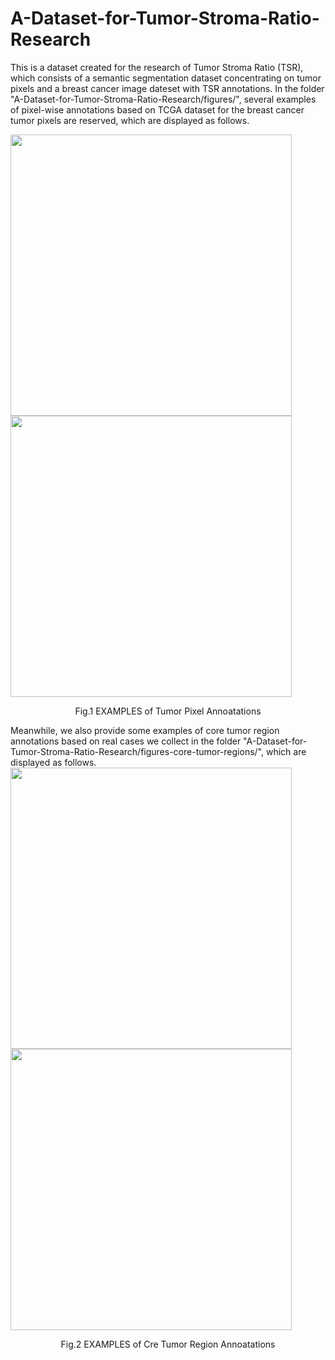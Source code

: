 # A-Dataset-for-Tumor-Stroma-Ratio-Research
This is a dataset created for the research of Tumor Stroma Ratio (TSR), which consists of a semantic segmentation dataset concentrating on tumor pixels and a breast cancer image dateset with TSR annotations.
In the folder "A-Dataset-for-Tumor-Stroma-Ratio-Research/figures/", several examples of pixel-wise annotations based on TCGA dataset for the breast cancer tumor pixels are reserved, which are displayed as follows.

<img src="https://github.com/chenly2006/A-Dataset-for-Tumor-Stroma-Ratio-Research/blob/main/figures/DX1.4E5FB4E5.jpg" width="450px"> <img src="https://github.com/chenly2006/A-Dataset-for-Tumor-Stroma-Ratio-Research/blob/main/figures/DX1.5FCD8890.jpg" width="450px">
<p align="center">  
Fig.1 EXAMPLES of Tumor Pixel Annoatations
</p>  
Meanwhile, we also provide some examples of core tumor region annotations based on real cases we collect in the folder "A-Dataset-for-Tumor-Stroma-Ratio-Research/figures-core-tumor-regions/", which are displayed as follows.
<img src="https://github.com/chenly2006/A-Dataset-for-Tumor-Stroma-Ratio-Research/blob/main/figures/DX1.4E5FB4E5.jpg" width="450px"> <img src="https://github.com/chenly2006/A-Dataset-for-Tumor-Stroma-Ratio-Research/blob/main/figures/DX1.5FCD8890.jpg" width="450px">
<p align="center">  
Fig.2 EXAMPLES of Cre Tumor Region Annoatations
</p>  
